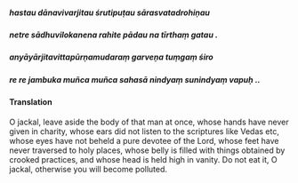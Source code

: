 ##### hastau dānavivarjitau śrutipuṭau sārasvatadrohiṇau
##### netre sādhuvilokanena rahite pādau na tīrthaṃ gatau .
##### anyāyārjitavittapūrṇamudaraṃ garveṇa tuṃgaṃ śiro
##### re re jambuka muñca muñca sahasā nindyaṃ sunindyaṃ vapuḥ ..

#### Translation

O jackal, leave aside the body of that man at once, whose hands have never given in charity, whose ears did not listen to the scriptures like Vedas etc, whose eyes have not beheld a pure devotee of the Lord, whose feet have never traversed to holy places, whose belly is filled with things obtained by crooked practices, and whose head is held high in vanity. Do not eat it, O jackal, otherwise you will become polluted.